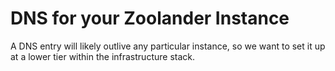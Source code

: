 # DNS for your Zoolander Instance
A DNS entry will likely outlive any particular instance, so we want to set it up
at a lower tier within the infrastructure stack.
